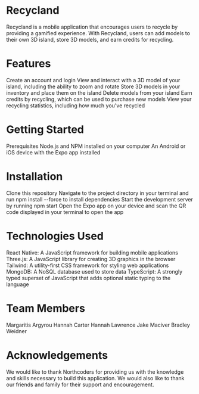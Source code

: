 
# Recycland
Recycland is a mobile application that encourages users to recycle by providing a gamified experience. With Recycland, users can add models to their own 3D island, store 3D models, and earn credits for recycling.

# Features
Create an account and login
View and interact with a 3D model of your island, including the ability to zoom and rotate
Store 3D models in your inventory and place them on the island
Delete models from your island
Earn credits by recycling, which can be used to purchase new models
View your recycling statistics, including how much you've recycled

# Getting Started
Prerequisites
Node.js and NPM installed on your computer
An Android or iOS device with the Expo app installed

# Installation
Clone this repository
Navigate to the project directory in your terminal and run npm install --force to install dependencies
Start the development server by running npm start
Open the Expo app on your device and scan the QR code displayed in your terminal to open the app

# Technologies Used
React Native: A JavaScript framework for building mobile applications
Three.js: A JavaScript library for creating 3D graphics in the browser
Tailwind: A utility-first CSS framework for styling web applications
MongoDB: A NoSQL database used to store data
TypeScript: A strongly typed superset of JavaScript that adds optional static typing to the language

# Team Members
Margaritis Argyrou
Hannah Carter
Hannah Lawrence
Jake Maciver
Bradley Weidner

# Acknowledgements
We would like to thank Northcoders for providing us with the knowledge and skills necessary to build this application. We would also like to thank our friends and family for their support and encouragement.
